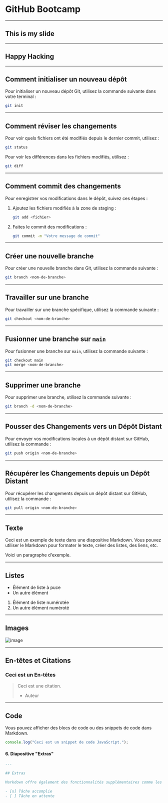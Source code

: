 <!-- slides.md -->

# GitHub Bootcamp

---

## This is my slide

---

## Happy Hacking


---

## Comment initialiser un nouveau dépôt

Pour initialiser un nouveau dépôt Git, utilisez la commande suivante dans votre terminal :

```bash
git init
```
---

## Comment réviser les changements

Pour voir quels fichiers ont été modifiés depuis le dernier commit, utilisez :

```bash
git status
```

Pour voir les différences dans les fichiers modifiés, utilisez :

```bash
git diff
```


---

## Comment commit des changements

Pour enregistrer vos modifications dans le dépôt, suivez ces étapes :

1. Ajoutez les fichiers modifiés à la zone de staging :

   ```bash
   git add <fichier>
   ```

2. Faites le commit des modifications :

   ```bash
   git commit -m "Votre message de commit"
   ```

---

## Créer une nouvelle branche

Pour créer une nouvelle branche dans Git, utilisez la commande suivante :

```bash
git branch <nom-de-branche>
```

---

## Travailler sur une branche

Pour travailler sur une branche spécifique, utilisez la commande suivante :

```bash
git checkout <nom-de-branche>
```

---

## Fusionner une branche sur `main`

Pour fusionner une branche sur `main`, utilisez la commande suivante :

```bash
git checkout main
git merge <nom-de-branche>
```

---

## Supprimer une branche

Pour supprimer une branche, utilisez la commande suivante :

```bash
git branch -d <nom-de-branche>
```

---

## Pousser des Changements vers un Dépôt Distant

Pour envoyer vos modifications locales à un dépôt distant sur GitHub, utilisez la commande :

```bash
git push origin <nom-de-branche>
```

---

## Récupérer les Changements depuis un Dépôt Distant

Pour récupérer les changements depuis un dépôt distant sur GitHub, utilisez la commande :

```bash
git pull origin <nom-de-branche>
```

---

## Texte

Ceci est un exemple de texte dans une diapositive Markdown. Vous pouvez utiliser le Markdown pour formater le texte, créer des listes, des liens, etc.

Voici un paragraphe d'exemple.

---

## Listes

- Élément de liste à puce
- Un autre élément

1. Élément de liste numérotée
2. Un autre élément numéroté

---

## Images

![image](https://placehold.co/400)

---

## En-têtes et Citations

### Ceci est un En-têtes

> Ceci est une citation.
> - Auteur

---

## Code

Vous pouvez afficher des blocs de code ou des snippets de code dans Markdown.

```javascript
console.log("Ceci est un snippet de code JavaScript.");
```


#### 6. Diapositive "Extras"

```markdown
---

## Extras

Markdown offre également des fonctionnalités supplémentaires comme les listes de tâches, parfaites pour les listes de vérification ou les objectifs.

- [x] Tâche accomplie
- [ ] Tâche en attente

